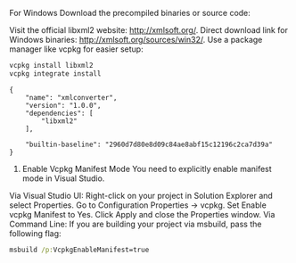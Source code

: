 For Windows
Download the precompiled binaries or source code:

Visit the official libxml2 website: http://xmlsoft.org/.
Direct download link for Windows binaries: http://xmlsoft.org/sources/win32/.
Use a package manager like vcpkg for easier setup:

```bash
vcpkg install libxml2
vcpkg integrate install

```

```
{
    "name": "xmlconverter",
    "version": "1.0.0",
    "dependencies": [
        "libxml2"
    ],
	
	"builtin-baseline": "2960d7d80e8d09c84ae8abf15c12196c2ca7d39a" 
}

```


1. Enable Vcpkg Manifest Mode
You need to explicitly enable manifest mode in Visual Studio.

Via Visual Studio UI:
Right-click on your project in Solution Explorer and select Properties.
Go to Configuration Properties → vcpkg.
Set Enable vcpkg Manifest to Yes.
Click Apply and close the Properties window.
Via Command Line:
If you are building your project via msbuild, pass the following flag:

``` cmd
msbuild /p:VcpkgEnableManifest=true
```
